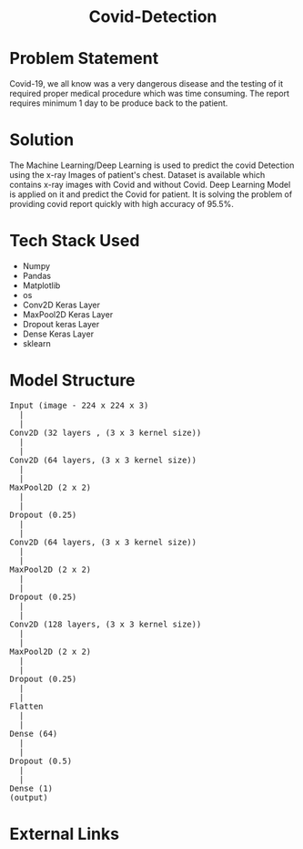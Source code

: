# <div align="center">Covid-Detection</div>

# Problem Statement
Covid-19, we all know was a very dangerous disease and the testing of it required proper medical procedure which was time consuming. The report requires minimum 1 day to be produce back to the patient.

# Solution
The Machine Learning/Deep Learning is used to predict the covid Detection using the x-ray Images of patient's chest. Dataset is available which contains x-ray images with Covid and without Covid. Deep Learning Model is applied on it and predict the Covid for patient. It is solving the problem of providing covid report quickly with high accuracy of 95.5%.

# Tech Stack Used
<ul>
<li>Numpy</li>
<li>Pandas</li>
<li>Matplotlib</li>
<li>os</li>
<li>Conv2D Keras Layer</li>
<li>MaxPool2D Keras Layer</li>
<li>Dropout keras Layer</li>
<li>Dense Keras Layer</li>
<li>sklearn</li>
</ul>

# Model Structure
<pre>
Input (image - 224 x 224 x 3)
  |
  |
Conv2D (32 layers , (3 x 3 kernel size))
  |
  |
Conv2D (64 layers, (3 x 3 kernel size))
  |
  |
MaxPool2D (2 x 2)
  |
  |
Dropout (0.25)
  |
  |
Conv2D (64 layers, (3 x 3 kernel size))
  |
  |
MaxPool2D (2 x 2)
  |
  |
Dropout (0.25)
  |
  |
Conv2D (128 layers, (3 x 3 kernel size))
  |
  |
MaxPool2D (2 x 2)
  |
  |
Dropout (0.25)
  |
  |
Flatten
  |
  |
Dense (64)
  |
  |
Dropout (0.5)
  |
  |
Dense (1)
(output)
</pre>

# External Links
